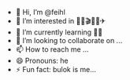 - 👋 Hi, I’m @feihl
- 👀 I’m interested in 👨‍💻🎬🏄‍♂️✈
- 🌱 I’m currently learning 👨‍💻
- 💞️ I’m looking to collaborate on ...
- 📫 How to reach me ...
- 😄 Pronouns: he
- ⚡ Fun fact: bulok is me...

<!---
feihl/feihl is a ✨ special ✨ repository because its `README.md` (this file) appears on your GitHub profile.
You can click the Preview link to take a look at your changes.
--->
